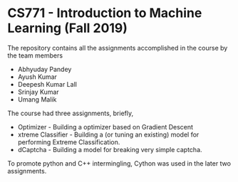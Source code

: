 # CS771 - Introduction to Machine Learning (Fall 2019)
The repository contains all the assignments accomplished in the course by the team members
  * Abhyuday Pandey
  * Ayush Kumar
  * Deepesh Kumar Lall
  * Srinjay Kumar
  * Umang Malik

The course had three assignments, briefly,
  * Optimizer - Building a optimizer based on Gradient Descent
  * xtreme Classifier - Building a (or tuning an existing) model for performing Extreme Classification.
  * dCaptcha - Building a model for breaking very simple captcha.
  
To promote python and C++ intermingling, Cython was used in the later two assignments.
 
